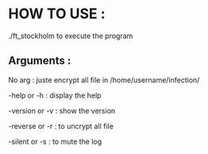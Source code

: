 # HOW TO USE :

./ft_stockholm to execute the program

## Arguments :

No arg : juste encrypt all file in /home/username/infection/

-help or -h : display the help

-version or -v : show the version

-reverse or -r : to uncrypt all file

-silent or -s : to mute the log